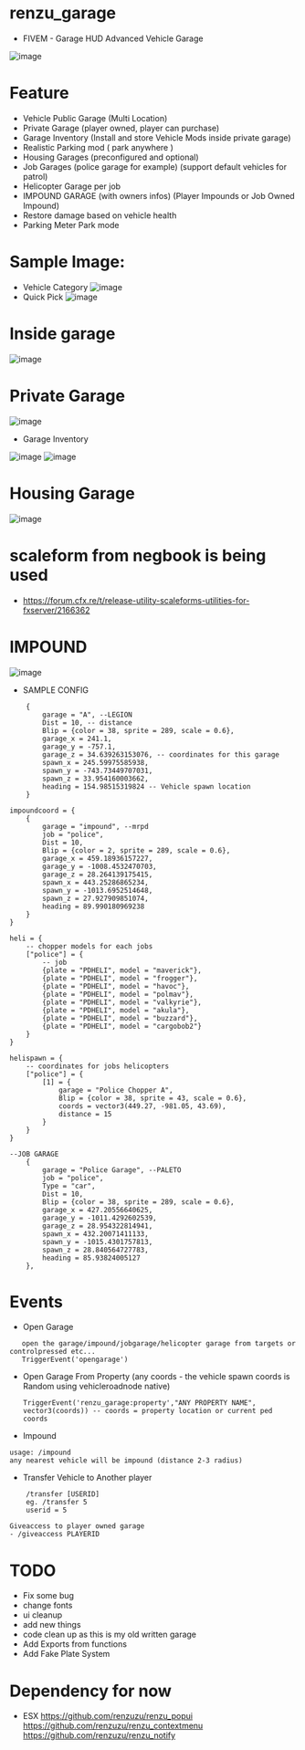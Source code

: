 # renzu_garage
- FIVEM - Garage HUD Advanced Vehicle Garage

![image](https://user-images.githubusercontent.com/82306584/137624593-8b423a15-560e-45be-988e-d0211ac29977.png)


# Feature
- Vehicle Public Garage (Multi Location)
- Private Garage (player owned, player can purchase)
- Garage Inventory (Install and store Vehicle Mods inside private garage)
- Realistic Parking mod ( park anywhere )
- Housing Garages (preconfigured and optional)
- Job Garages (police garage for example) (support default vehicles for patrol)
- Helicopter Garage per job
- IMPOUND GARAGE (with owners infos) (Player Impounds or Job Owned Impound)
- Restore damage based on vehicle health
- Parking Meter Park mode
# Sample Image:
- Vehicle Category
![image](https://user-images.githubusercontent.com/82306584/137624540-f94230e6-6c50-40a7-88df-3c43c45de680.png)
- Quick Pick
![image](https://user-images.githubusercontent.com/82306584/137624621-9a33be33-7a04-43e6-af0b-13d2fc2bbff6.png)

# Inside garage
![image](https://user-images.githubusercontent.com/82306584/130008886-b8bf10b1-5d37-4eb8-929a-694b077a1654.png)
# Private Garage
![image](https://user-images.githubusercontent.com/82306584/130008710-9238ccda-98e4-4590-996e-6ec413458582.png)
- Garage Inventory

![image](https://user-images.githubusercontent.com/82306584/130009158-75890a19-ee5f-4952-a617-576d1f678e02.png)
![image](https://user-images.githubusercontent.com/82306584/130009178-99992cb0-824f-4d4b-88b1-9e967fbb980f.png)

# Housing Garage
![image](https://user-images.githubusercontent.com/82306584/130008809-b8fb3cb3-2077-4c55-b695-3cfddb09bc33.png)

# scaleform from negbook is being used
- https://forum.cfx.re/t/release-utility-scaleforms-utilities-for-fxserver/2166362
# IMPOUND
![image](https://user-images.githubusercontent.com/82306584/137624664-86666f39-b868-4227-acaa-9dfab539988c.png)

- SAMPLE CONFIG
```
    {
        garage = "A", --LEGION
        Dist = 10, -- distance
        Blip = {color = 38, sprite = 289, scale = 0.6},
        garage_x = 241.1,
        garage_y = -757.1,
        garage_z = 34.639263153076, -- coordinates for this garage
        spawn_x = 245.59975585938,
        spawn_y = -743.73449707031,
        spawn_z = 33.954160003662,
        heading = 154.98515319824 -- Vehicle spawn location
    }

impoundcoord = {
    {
        garage = "impound", --mrpd
        job = "police",
        Dist = 10,
        Blip = {color = 2, sprite = 289, scale = 0.6},
        garage_x = 459.18936157227,
        garage_y = -1008.4532470703,
        garage_z = 28.264139175415,
        spawn_x = 443.25286865234,
        spawn_y = -1013.6952514648,
        spawn_z = 27.927909851074,
        heading = 89.990180969238
    }
}

heli = {
    -- chopper models for each jobs
    ["police"] = {
        -- job
        {plate = "PDHELI", model = "maverick"},
        {plate = "PDHELI", model = "frogger"},
        {plate = "PDHELI", model = "havoc"},
        {plate = "PDHELI", model = "polmav"},
        {plate = "PDHELI", model = "valkyrie"},
        {plate = "PDHELI", model = "akula"},
        {plate = "PDHELI", model = "buzzard"},
        {plate = "PDHELI", model = "cargobob2"}
    }
}

helispawn = {
    -- coordinates for jobs helicopters
    ["police"] = {
        [1] = {
            garage = "Police Chopper A",
            Blip = {color = 38, sprite = 43, scale = 0.6},
            coords = vector3(449.27, -981.05, 43.69),
            distance = 15
        }
    }
}

--JOB GARAGE
    {
        garage = "Police Garage", --PALETO
        job = "police",
        Type = "car",
        Dist = 10,
        Blip = {color = 38, sprite = 289, scale = 0.6},
        garage_x = 427.20556640625,
        garage_y = -1011.4292602539,
        garage_z = 28.954322814941,
        spawn_x = 432.20071411133,
        spawn_y = -1015.4301757813,
        spawn_z = 28.840564727783,
        heading = 85.93824005127
    },
 ```
 
 # Events
 
 - Open Garage
 ```
    open the garage/impound/jobgarage/helicopter garage from targets or controlpressed etc...
    TriggerEvent('opengarage')
 ```
 - Open Garage From Property (any coords - the vehicle spawn coords is Random using vehicleroadnode native)
    ```
    TriggerEvent('renzu_garage:property',"ANY PROPERTY NAME", vector3(coords)) -- coords = property location or current ped coords
    ```
- Impound 
```
usage: /impound
any nearest vehicle will be impound (distance 2-3 radius)
```
- Transfer Vehicle to Another player
```
    /transfer [USERID]
    eg. /transfer 5
    userid = 5
```
```
Giveaccess to player owned garage
- /giveaccess PLAYERID
```
# TODO
 - Fix some bug
 - change fonts
 - ui cleanup
 - add new things
 - code clean up as this is my old written garage
 - Add Exports from functions
 - Add Fake Plate System

# Dependency for now
- ESX
https://github.com/renzuzu/renzu_popui
https://github.com/renzuzu/renzu_contextmenu
https://github.com/renzuzu/renzu_notify
